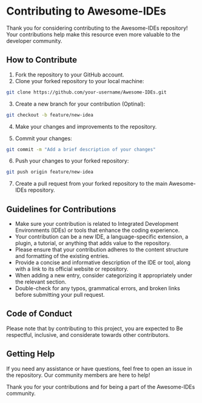 # Contributing to Awesome-IDEs

Thank you for considering contributing to the Awesome-IDEs repository! Your contributions help make this resource even more valuable to the developer community.

## How to Contribute

1. Fork the repository to your GitHub account.
2. Clone your forked repository to your local machine:

```sh
git clone https://github.com/your-username/Awesome-IDEs.git
```

3. Create a new branch for your contribution (Optinal):

```sh
git checkout -b feature/new-idea
```

4. Make your changes and improvements to the repository.

5. Commit your changes:

```sh
git commit -m "Add a brief description of your changes"
```

6. Push your changes to your forked repository:

```sh
git push origin feature/new-idea
```

7. Create a pull request from your forked repository to the main Awesome-IDEs repository.

## Guidelines for Contributions

- Make sure your contribution is related to Integrated Development Environments (IDEs) or tools that enhance the coding experience.
- Your contribution can be a new IDE, a language-specific extension, a plugin, a tutorial, or anything that adds value to the repository.
- Please ensure that your contribution adheres to the content structure and formatting of the existing entries.
- Provide a concise and informative description of the IDE or tool, along with a link to its official website or repository.
- When adding a new entry, consider categorizing it appropriately under the relevant section.
- Double-check for any typos, grammatical errors, and broken links before submitting your pull request.

## Code of Conduct

Please note that by contributing to this project, you are expected to Be respectful, inclusive, and considerate towards other contributors.

## Getting Help

If you need any assistance or have questions, feel free to open an issue in the repository. Our community members are here to help!

Thank you for your contributions and for being a part of the Awesome-IDEs community.
